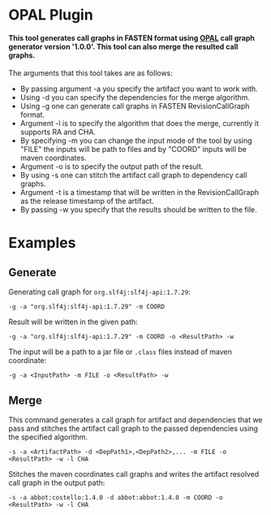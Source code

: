 # OPAL Plugin
#### This tool generates call graphs in FASTEN format using [OPAL](https://www.opal-project.de/) call graph generator version '1.0.0'. This tool can also merge the resulted call graphs.

The arguments that this tool takes are as follows:
- By passing argument -a you specify the artifact you want to work with.
- Using -d you can specify the dependencies for the merge algorithm.
- Using -g one can generate call graphs in FASTEN RevisionCallGraph format.
- Argument -l is to specify the algorithm that does the merge, currently it supports RA and CHA.
- By specifying -m you can change the input mode of the tool by using "FILE" the inputs will be path to files and by "COORD" inputs will be maven coordinates.
- Argument -o is to specify the output path of the result.
- By using -s one can stitch the artifact call graph to dependency call graphs.
- Argument -t is a timestamp that will be written in the RevisionCallGraph as the release timestamp of the artifact.
- By passing -w you specify that the results should be written to the file.

# Examples
## Generate
Generating call graph for `org.slf4j:slf4j-api:1.7.29`:
```
-g -a "org.slf4j:slf4j-api:1.7.29" -m COORD
```

Result will be written in the given path:
```
-g -a "org.slf4j:slf4j-api:1.7.29" -m COORD -o <ResultPath> -w
```

The input will be a path to a jar file or `.class` files instead of maven coordinate:
```
-g -a <InputPath> -m FILE -o <ResultPath> -w
```
## Merge
This command generates a call graph for artifact and dependencies that we pass and stitches the artifact call graph to the passed dependencies using the specified algorithm.
```
-s -a <ArtifactPath> -d <DepPath1>,<DepPath2>,... -m FILE -o <ResultPath> -w -l CHA
```

Stitches the maven coordinates call graphs and writes the artifact resolved call graph in the output path:
```
-s -a abbot:costello:1.4.0 -d abbot:abbot:1.4.0 -m COORD -o <ResultPath> -w -l CHA
```
